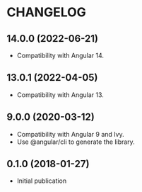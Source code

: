 # CHANGELOG

## 14.0.0 (2022-06-21)

- Compatibility with Angular 14.

## 13.0.1 (2022-04-05)

- Compatibility with Angular 13.

## 9.0.0 (2020-03-12)

- Compatibility with Angular 9 and Ivy.
- Use @angular/cli to generate the library.

## 0.1.0 (2018-01-27)

- Initial publication

